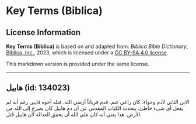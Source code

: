 # Key Terms (Biblica)

## License Information

**Key Terms (Biblica)** is based on and adapted from: _Biblica Bible Dictionary_, [Biblica, Inc.](https://www.biblica.com/), 2023, which is licensed under a [CC BY-SA 4.0 license](https://creativecommons.org/licenses/by-sa/4.0/legalcode.en).

This markdown version is provided under the same license.



--------------------------------

## هابيل (id: 134023)

الابن الثاني لآدم وحواء. كان راعي غنم. قدم قرباناً أرضى الله. قتله أخوه قايين رغم أنه لم يفعل أي شيء خاطئ. يتحدث الكتاب المقدس عن أن دم هابيل كان يصرخ إلى الله من الأرض. هذا يعني أنه كان على الله أن يحقق العدالة لأن هابيل قُتل.



